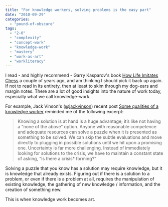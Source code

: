 ```yaml
---
title: "For knowledge workers, solving problems is the easy part"
date: "2010-09-29"
categories: 
  - "pound-of-obscure"
tags: 
  - "2-0"
  - "complexity"
  - "concept-work"
  - "knowledge-work"
  - "mastery"
  - "work-as-art"
  - "workliteracy"
---
```


I read - and highly recommend - Garry Kasparov's book [How Life Imitates Chess](http://www.amazon.com/gp/product/1596913878?ie=UTF8&tag=nostraightlines-20&link_code=wql&camp=212361&creative=380601) a couple of years ago, and am thinking I should pick it back up again. If not to read in its entirety, then at least to skim through my dog-ears and margin notes. There are a lot of good insights into the nature of work today, especially what we call knowledge-work.

For example, Jack Vinson's ([@jackvinson](http://twitter.com/jackvinson)) recent post [Some qualities of a knowledge worker](http://blog.jackvinson.com/archives/2010/09/21/some_qualities_of_a_knowledge_worker.html) reminded me of the following excerpt:

> Knowing a solution is at hand is a huge advantage; it’s like not having a “none of the above” option. Anyone with reasonable competence and adequate resources can solve a puzzle when it is presented as something to be solved. We can skip the subtle evaluations and move directly to plugging in possible solutions until we hit upon a promising one. Uncertainty is far more challenging. Instead of immediately looking for solutions to the crisis, we have to maintain a constant state of asking, “Is there a crisis\* forming?”

Solving a puzzle that you know has a solution may require knowledge, but it is knowledge that already exists. Figuring out if there is a solution to a problem, or even if there is a problem at all, requires the manipulation of existing knowledge, the gathering of new knowledge / information, and the creation of something new.

This is when knowledge work becomes art.
